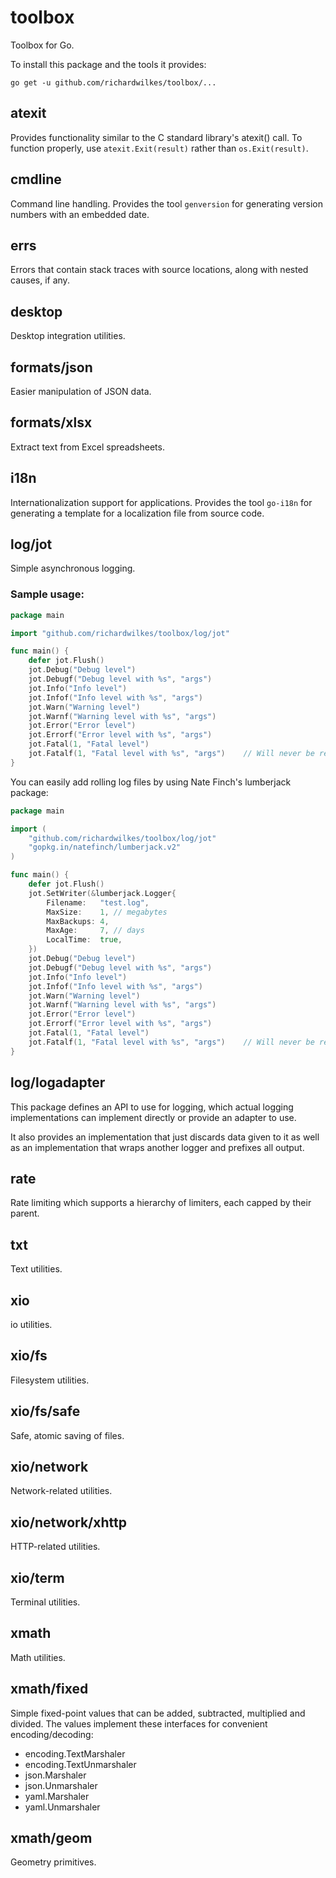 # toolbox
Toolbox for Go.

To install this package and the tools it provides:
```
go get -u github.com/richardwilkes/toolbox/...
```

## atexit
Provides functionality similar to the C standard library's atexit() call. To
function properly, use `atexit.Exit(result)` rather than `os.Exit(result)`.

## cmdline
Command line handling. Provides the tool `genversion` for generating version
numbers with an embedded date.

## errs
Errors that contain stack traces with source locations, along with nested
causes, if any.

## desktop
Desktop integration utilities.

## formats/json
Easier manipulation of JSON data.

## formats/xlsx
Extract text from Excel spreadsheets.

## i18n
Internationalization support for applications. Provides the tool `go-i18n` for
generating a template for a localization file from source code.

## log/jot
Simple asynchronous logging.

### Sample usage:

```Go
package main

import "github.com/richardwilkes/toolbox/log/jot"

func main() {
    defer jot.Flush()
    jot.Debug("Debug level")
    jot.Debugf("Debug level with %s", "args")
    jot.Info("Info level")
    jot.Infof("Info level with %s", "args")
    jot.Warn("Warning level")
    jot.Warnf("Warning level with %s", "args")
    jot.Error("Error level")
    jot.Errorf("Error level with %s", "args")
    jot.Fatal(1, "Fatal level")
    jot.Fatalf(1, "Fatal level with %s", "args")    // Will never be reached due to previous line
}
```

You can easily add rolling log files by using Nate Finch's lumberjack package:

```Go
package main

import (
    "github.com/richardwilkes/toolbox/log/jot"
    "gopkg.in/natefinch/lumberjack.v2"
)

func main() {
    defer jot.Flush()
    jot.SetWriter(&lumberjack.Logger{
        Filename:   "test.log",
        MaxSize:    1, // megabytes
        MaxBackups: 4,
        MaxAge:     7, // days
        LocalTime:  true,
    })
    jot.Debug("Debug level")
    jot.Debugf("Debug level with %s", "args")
    jot.Info("Info level")
    jot.Infof("Info level with %s", "args")
    jot.Warn("Warning level")
    jot.Warnf("Warning level with %s", "args")
    jot.Error("Error level")
    jot.Errorf("Error level with %s", "args")
    jot.Fatal(1, "Fatal level")
    jot.Fatalf(1, "Fatal level with %s", "args")    // Will never be reached due to previous line
}
```

## log/logadapter
This package defines an API to use for logging, which actual logging
implementations can implement directly or provide an adapter to use.

It also provides an implementation that just discards data given to it as
well as an implementation that wraps another logger and prefixes all output.

## rate
Rate limiting which supports a hierarchy of limiters, each capped by their
parent.

## txt
Text utilities.

## xio
io utilities.

## xio/fs
Filesystem utilities.

## xio/fs/safe
Safe, atomic saving of files.

## xio/network
Network-related utilities.

## xio/network/xhttp
HTTP-related utilities.

## xio/term
Terminal utilities.

## xmath
Math utilities.

## xmath/fixed
Simple fixed-point values that can be added, subtracted, multiplied and
divided. The values implement these interfaces for convenient
encoding/decoding:

- encoding.TextMarshaler
- encoding.TextUnmarshaler
- json.Marshaler
- json.Unmarshaler
- yaml.Marshaler
- yaml.Unmarshaler

## xmath/geom
Geometry primitives.
